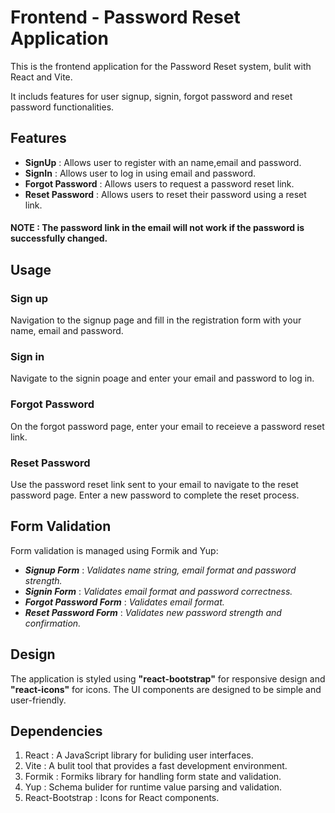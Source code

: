 # Frontend - Password Reset Application

This is the frontend application for the Password Reset system, bulit with React and Vite.

It includs features for user signup, signin, forgot password and reset password functionalities.

## Features 

- **SignUp** : Allows user to register with an name,email and password.
- **SignIn** : Allows user to log in using email and password.
- **Forgot Password** : Allows users to request a password reset link.
- **Reset Password** : Allows users to reset their password using a reset link.

#### NOTE : The password link in the email will not work if the password is successfully changed.

## Usage
### Sign up

Navigation to the signup page and fill in the registration form with your name, email and password. 

### Sign in

Navigate to the signin poage and enter your email and password to log in. 

### Forgot Password

On the forgot password page, enter your email to receieve a password reset link.

### Reset Password

Use the password reset link sent to your email to navigate to the reset password page. Enter a new password to complete the reset process.

## Form Validation

Form validation is managed using Formik and Yup:

- ***Signup Form*** : *Validates name string, email format and password strength.*
- ***Signin Form*** : *Validates email format and password correctness.*
- ***Forgot Password Form*** : *Validates email format.*
- ***Reset Password Form*** : *Validates new password strength and confirmation.*

## Design 
The application is styled using **"react-bootstrap"** for responsive design and **"react-icons"** for icons.
The UI components are designed to be simple and user-friendly.

## Dependencies

1. React : A JavaScript library for buliding user interfaces.
2. Vite : A bulit tool that provides a fast development environment.
3. Formik : Formiks library for handling form state and validation.
4. Yup : Schema bulider for runtime value parsing and validation.
5. React-Bootstrap : Icons for React components.